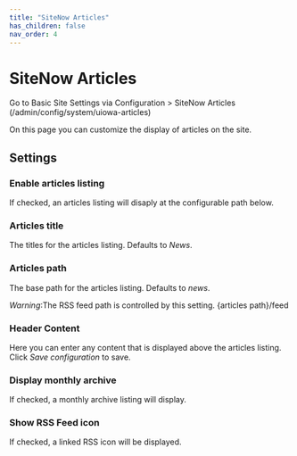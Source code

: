 ```yaml
---
title: "SiteNow Articles"
has_children: false
nav_order: 4
---
```

# SiteNow Articles

Go to Basic Site Settings via Configuration > SiteNow Articles (/admin/config/system/uiowa-articles)

On this page you can customize the display of articles on the site.

## Settings

### Enable articles listing

If checked, an articles listing will disaply at the configurable path below.

### Articles title

The titles for the articles listing. Defaults to *News*.

### Articles path

The base path for the articles listing. Defaults to *news*.

*Warning*:The RSS feed path is controlled by this setting. {articles path}/feed

### Header Content

Here you can enter any content that is displayed above the articles listing. Click *Save configuration* to save.

### Display monthly archive

If checked, a monthly archive listing will display.

### Show RSS Feed icon

If checked, a linked RSS icon will be displayed.